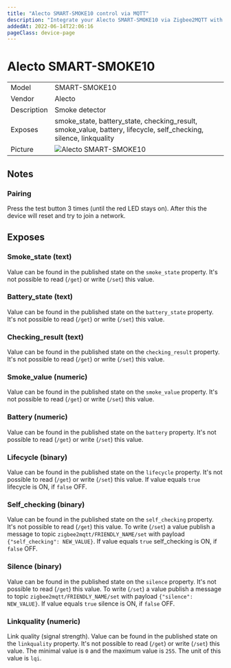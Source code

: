 ```yaml
---
title: "Alecto SMART-SMOKE10 control via MQTT"
description: "Integrate your Alecto SMART-SMOKE10 via Zigbee2MQTT with whatever smart home infrastructure you are using without the vendor's bridge or gateway."
addedAt: 2022-06-14T22:06:16
pageClass: device-page
---
```


<!-- !!!! -->
<!-- ATTENTION: This file is auto-generated through docgen! -->
<!-- You can only edit the "Notes"-Section between the two comment lines "Notes BEGIN" and "Notes END". -->
<!-- Do not use h1 or h2 heading within "## Notes"-Section. -->
<!-- !!!! -->

# Alecto SMART-SMOKE10

|     |     |
|-----|-----|
| Model | SMART-SMOKE10  |
| Vendor  | Alecto  |
| Description | Smoke detector |
| Exposes | smoke_state, battery_state, checking_result, smoke_value, battery, lifecycle, self_checking, silence, linkquality |
| Picture | ![Alecto SMART-SMOKE10](https://www.zigbee2mqtt.io/images/devices/SMART-SMOKE10.jpg) |


<!-- Notes BEGIN: You can edit here. Add "## Notes" headline if not already present. -->
## Notes

### Pairing
Press the test button 3 times (until the red LED stays on).
After this the device will reset and try to join a network.
<!-- Notes END: Do not edit below this line -->



## Exposes

### Smoke_state (text)
Value can be found in the published state on the `smoke_state` property.
It's not possible to read (`/get`) or write (`/set`) this value.

### Battery_state (text)
Value can be found in the published state on the `battery_state` property.
It's not possible to read (`/get`) or write (`/set`) this value.

### Checking_result (text)
Value can be found in the published state on the `checking_result` property.
It's not possible to read (`/get`) or write (`/set`) this value.

### Smoke_value (numeric)
Value can be found in the published state on the `smoke_value` property.
It's not possible to read (`/get`) or write (`/set`) this value.

### Battery (numeric)
Value can be found in the published state on the `battery` property.
It's not possible to read (`/get`) or write (`/set`) this value.

### Lifecycle (binary)
Value can be found in the published state on the `lifecycle` property.
It's not possible to read (`/get`) or write (`/set`) this value.
If value equals `true` lifecycle is ON, if `false` OFF.

### Self_checking (binary)
Value can be found in the published state on the `self_checking` property.
It's not possible to read (`/get`) this value.
To write (`/set`) a value publish a message to topic `zigbee2mqtt/FRIENDLY_NAME/set` with payload `{"self_checking": NEW_VALUE}`.
If value equals `true` self_checking is ON, if `false` OFF.

### Silence (binary)
Value can be found in the published state on the `silence` property.
It's not possible to read (`/get`) this value.
To write (`/set`) a value publish a message to topic `zigbee2mqtt/FRIENDLY_NAME/set` with payload `{"silence": NEW_VALUE}`.
If value equals `true` silence is ON, if `false` OFF.

### Linkquality (numeric)
Link quality (signal strength).
Value can be found in the published state on the `linkquality` property.
It's not possible to read (`/get`) or write (`/set`) this value.
The minimal value is `0` and the maximum value is `255`.
The unit of this value is `lqi`.

